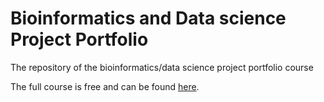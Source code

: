 # Bioinformatics and Data science Project Portfolio
The repository of the bioinformatics/data science project portfolio course

The full course is free and can be found [here](https://laura-harris.teachable.com/courses/enrolled/2018551).
